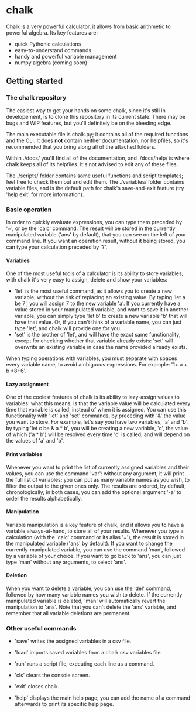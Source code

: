 # chalk
Chalk is a very powerful calculator, it allows from basic arithmetic to powerful algebra.
Its key features are:
- quick Pythonic calculations
- easy-to-understand commands
- handy and powerful variable management
- numpy algebra (coming soon)

## Getting started

### The chalk repository

The easiest way to get your hands on some chalk, since it's still in developement, is to clone this repository in its current state. There may be bugs and WIP features, but you'll definitely be on the bleeding edge.

The main executable file is chalk.py; it contains all of the required functions and the CLI. It does **not** contain neither documentation, nor helpfiles, so it's recommended that you bring along all of the attached folders.

Within ./docs/ you'll find all of the documentation, and ./docs/help/ is where chalk keeps all of its helpfiles. It's not advised to edit any of these files.

The ./scripts/ folder contains some useful functions and script templates; feel free to check them out and edit them.
The ./variables/ folder contains variable files, and is the default path for chalk's save-and-exit feature (try 'help exit' for more information).

### Basic operation

In order to quickly evaluate expressions, you can type them preceded by '=', or by the 'calc' command. The result will be stored in the currently manipulated variable ('ans' by default), that you can see on the left of your command line. If you want an operation result, without it being stored, you can type your calculation preceded by '?'.

#### Variables

One of the most useful tools of a calculator is its ability to store variables; with chalk it's very easy to assign, delete and show your variables:
- 'let' is the most useful command, as it allows you to create a new variable, without the risk of replacing an existing value. By typing 'let a be 7', you will assign 7 to the new variable 'a'. If you currently have a value stored in your manipulated variable, and want to save it in another variable, you can simply type 'let b' to create a new variable 'b' that will have that value. Or, if you can't think of a variable name, you can just type 'let', and chalk will provide one for you.
- 'set' is the brother of 'let', and will have the exact same functionality, except for checking whether that variable already exists: 'set' will overwrite an existing variable in case the name provided already exists.

When typing operations with variables, you must separate with spaces every variable name, to avoid ambiguous expressions. For example: '1+ a + b \*8+6'.

#### Lazy assignment

One of the coolest features of chalk is its ability to lazy-assign values to variables: what this means, is that the variable value will be calculated every time that variable is called, instead of when it is assigned. You can use this functionality with 'let' and 'set' commands, by preceding with '&' the value you want to store. For example, let's say you have two variables, 'a' and 'b': by typing 'let c be & a * b', you will be creating a new variable, 'c', the value of which ('a * b') will be resolved every time 'c' is called, and will depend on the values of 'a' and 'b'.

#### Print variables

Whenever you want to print the list of currently assigned variables and their values, you can use the command 'var': without any argument, it will print the full list of variables; you can put as many variable names as you wish, to filter the output to the given ones only. The results are ordered, by default, chronologically; in both cases, you can add the optional argument '-a' to order the results alphabetically.

#### Manipulation

Variable manipulation is a key feature of chalk, and it allows you to have a variable always-at-hand, to store all of your results. Whenever you type a calculation (with the 'calc' command or its alias '='), the result is stored in the manipulated variable ('ans' by default). If you want to change the currently-manipulated variable, you can use the command 'man', followed by a variable of your choice. If you want to go back to 'ans', you can just type 'man' without any arguments, to select 'ans'.

#### Deletion

When you want to delete a variable, you can use the 'del' command, followed by how many variable names you wish to delete. If the currently manipulated variable is deleted, 'man' will automatically revert the manipulation to 'ans'. Note that you can't delete the 'ans' variable, and remember that all variable deletions are permanent.

### Other useful commands

- 'save' writes the assigned variables in a csv file.
- 'load' imports saved variables from a chalk csv variables file.
- 'run' runs a script file, executing each line as a command.

- 'cls' clears the console screen.
- 'exit' closes chalk.
- 'help' displays the main help page; you can add the name of a command afterwards to print its specific help page.